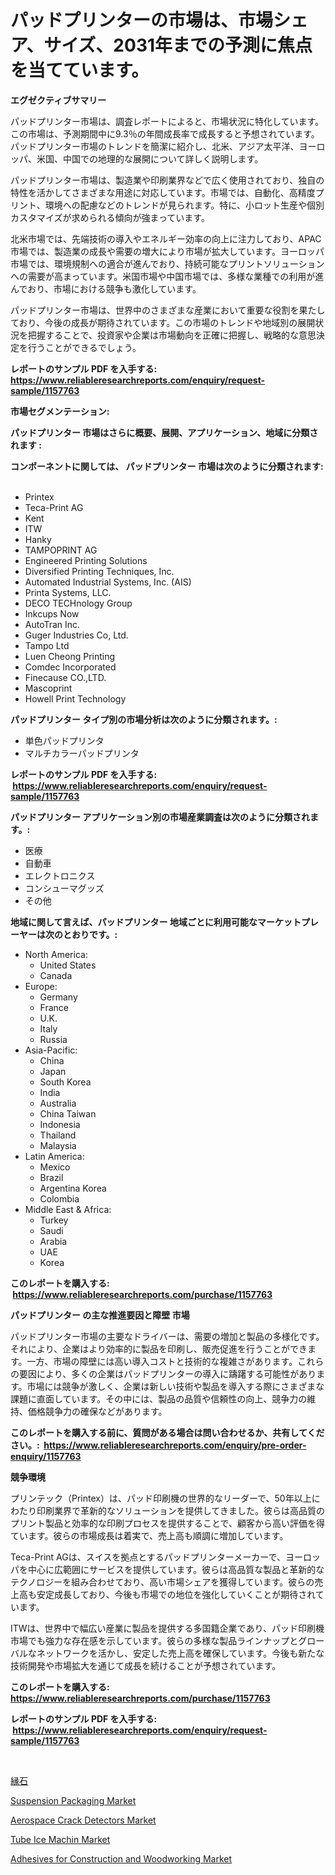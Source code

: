 <p><h1>パッドプリンターの市場は、市場シェア、サイズ、2031年までの予測に焦点を当てています。</h1></p><p><strong>エグゼクティブサマリー</strong></p>
<p><p>パッドプリンター市場は、調査レポートによると、市場状況に特化しています。この市場は、予測期間中に9.3％の年間成長率で成長すると予想されています。パッドプリンター市場のトレンドを簡潔に紹介し、北米、アジア太平洋、ヨーロッパ、米国、中国での地理的な展開について詳しく説明します。</p><p>パッドプリンター市場は、製造業や印刷業界などで広く使用されており、独自の特性を活かしてさまざまな用途に対応しています。市場では、自動化、高精度プリント、環境への配慮などのトレンドが見られます。特に、小ロット生産や個別カスタマイズが求められる傾向が強まっています。</p><p>北米市場では、先端技術の導入やエネルギー効率の向上に注力しており、APAC市場では、製造業の成長や需要の増大により市場が拡大しています。ヨーロッパ市場では、環境規制への適合が進んでおり、持続可能なプリントソリューションへの需要が高まっています。米国市場や中国市場では、多様な業種での利用が進んでおり、市場における競争も激化しています。</p><p>パッドプリンター市場は、世界中のさまざまな産業において重要な役割を果たしており、今後の成長が期待されています。この市場のトレンドや地域別の展開状況を把握することで、投資家や企業は市場動向を正確に把握し、戦略的な意思決定を行うことができるでしょう。</p></p>
<p><strong>レポートのサンプル PDF を入手する: <a href="https://www.reliableresearchreports.com/enquiry/request-sample/1157763">https://www.reliableresearchreports.com/enquiry/request-sample/1157763</a></strong></p>
<p><strong>市場セグメンテーション:</strong></p>
<p><strong> パッドプリンター 市場はさらに概要、展開、アプリケーション、地域に分類されます :</strong></p>
<p><strong>コンポーネントに関しては、 パッドプリンター 市場は次のように分類されます: &nbsp;</strong></p>
<p><ul><li>Printex</li><li>Teca-Print AG</li><li>Kent</li><li>ITW</li><li>Hanky</li><li>TAMPOPRINT AG</li><li>Engineered Printing Solutions</li><li>Diversified Printing Techniques, Inc.</li><li>Automated Industrial Systems, Inc. (AIS)</li><li>Printa Systems, LLC.</li><li>DECO TECHnology Group</li><li>Inkcups Now</li><li>AutoTran Inc.</li><li>Guger Industries Co, Ltd.</li><li>Tampo Ltd</li><li>Luen Cheong Printing</li><li>Comdec Incorporated</li><li>Finecause CO.,LTD.</li><li>Mascoprint</li><li>Howell Print Technology</li></ul></p>
<p><strong> パッドプリンター タイプ別の市場分析は次のように分類されます。:</strong></p>
<p><ul><li>単色パッドプリンタ</li><li>マルチカラーパッドプリンタ</li></ul></p>
<p><strong>レポートのサンプル PDF を入手する: &nbsp;<a href="https://www.reliableresearchreports.com/enquiry/request-sample/1157763">https://www.reliableresearchreports.com/enquiry/request-sample/1157763</a></strong></p>
<p><strong> パッドプリンター アプリケーション別の市場産業調査は次のように分類されます。:</strong></p>
<p><ul><li>医療</li><li>自動車</li><li>エレクトロニクス</li><li>コンシューマグッズ</li><li>その他</li></ul></p>
<p><strong>地域に関して言えば、パッドプリンター 地域ごとに利用可能なマーケットプレーヤーは次のとおりです。:</strong></p>
<p><ul>
    <li>
        North America:
        <ul>
            <li>United States</li>
            <li>Canada</li>
        </ul>
    </li>
    <li>
        Europe:
        <ul>
            <li>Germany</li>
            <li>France</li>
            <li>U.K.</li>
            <li>Italy</li>
            <li>Russia</li>
        </ul>
    </li>
    <li>
        Asia-Pacific:
        <ul>
            <li>China</li>
            <li>Japan</li>
            <li>South Korea</li>
            <li>India</li>
            <li>Australia</li>
            <li>China Taiwan</li>
            <li>Indonesia</li>
            <li>Thailand</li>
            <li>Malaysia</li>
        </ul>
    </li>
    <li>
        Latin America:
        <ul>
            <li>Mexico</li>
            <li>Brazil</li>
            <li>Argentina Korea</li>
            <li>Colombia</li>
        </ul>
    </li>
    <li>
        Middle East & Africa:
        <ul>
            <li>Turkey</li>
            <li>Saudi</li>
            <li>Arabia</li>
            <li>UAE</li>
            <li>Korea</li>
        </ul>
    </li>
    </ul></p>
<p><strong>このレポートを購入する: &nbsp;<a href="https://www.reliableresearchreports.com/purchase/1157763">https://www.reliableresearchreports.com/purchase/1157763</a></strong></p>
<p><strong>パッドプリンター の主な推進要因と障壁 市場</strong></p>
<p><p>パッドプリンター市場の主要なドライバーは、需要の増加と製品の多様化です。それにより、企業はより効率的に製品を印刷し、販売促進を行うことができます。一方、市場の障壁には高い導入コストと技術的な複雑さがあります。これらの要因により、多くの企業はパッドプリンターの導入に躊躇する可能性があります。市場には競争が激しく、企業は新しい技術や製品を導入する際にさまざまな課題に直面しています。その中には、製品の品質や信頼性の向上、競争力の維持、価格競争力の確保などがあります。</p></p>
<p><strong>このレポートを購入する前に、質問がある場合は問い合わせるか、共有してください。:&nbsp; <a href="https://www.reliableresearchreports.com/enquiry/pre-order-enquiry/1157763">https://www.reliableresearchreports.com/enquiry/pre-order-enquiry/1157763</a></strong></p>
<p><strong>競争環境</strong></p>
<p><p>プリンテック（Printex）は、パッド印刷機の世界的なリーダーで、50年以上にわたり印刷業界で革新的なソリューションを提供してきました。彼らは高品質のプリント製品と効率的な印刷プロセスを提供することで、顧客から高い評価を得ています。彼らの市場成長は着実で、売上高も順調に増加しています。</p><p>Teca-Print AGは、スイスを拠点とするパッドプリンターメーカーで、ヨーロッパを中心に広範囲にサービスを提供しています。彼らは高品質な製品と革新的なテクノロジーを組み合わせており、高い市場シェアを獲得しています。彼らの売上高も安定成長しており、今後も市場での地位を強化していくことが期待されています。</p><p>ITWは、世界中で幅広い産業に製品を提供する多国籍企業であり、パッド印刷機市場でも強力な存在感を示しています。彼らの多様な製品ラインナップとグローバルなネットワークを活かし、安定した売上高を確保しています。今後も新たな技術開発や市場拡大を通じて成長を続けることが予想されています。</p></p>
<p><strong>このレポートを購入する: &nbsp; <a href="https://www.reliableresearchreports.com/purchase/1157763">https://www.reliableresearchreports.com/purchase/1157763</a></strong></p>
<p><strong>レポートのサンプル PDF を入手する: &nbsp;<a href="https://www.reliableresearchreports.com/enquiry/request-sample/1157763">https://www.reliableresearchreports.com/enquiry/request-sample/1157763</a></strong><strong></strong></p>
<p>&nbsp;</p>
<p><p><a href="https://medium.com/@kelsitorphy644/2024%E5%B9%B4%E3%81%8B%E3%82%892031%E5%B9%B4%E3%81%BE%E3%81%A7%E3%81%AE%E6%9C%9F%E9%96%93%E3%81%AE%E3%82%AB%E3%83%BC%E3%83%96%E5%B8%82%E5%A0%B4%E5%88%86%E6%9E%90%E3%81%A8sze%E4%BA%88%E6%B8%AC-3217fbd97856">縁石</a></p><p><a href="https://github.com/GroverBarry/Market-Research-Report-List-4/blob/main/suspension-packaging-market.md">Suspension Packaging Market</a></p><p><a href="https://issuu.com/reportprime-2/docs/aerospace-crack-detectors-market-size-2030.pptx">Aerospace Crack Detectors Market</a></p><p><a href="https://issuu.com/reportprime-2/docs/tube-ice-machin-market-size-2030.pptx">Tube Ice Machin Market</a></p><p><a href="https://scarlet-rocket-c63.notion.site/Adhesives-for-Construction-and-Woodworking-Market-Provides-a-Comprehensive-Analysis-Including-a-Macr-c109731e9c304911b86da72bcf340585">Adhesives for Construction and Woodworking Market</a></p></p>
